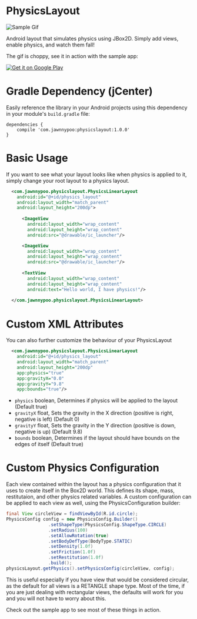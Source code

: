 # PhysicsLayout

![Sample Gif](http://fat.gfycat.com/TotalCheerfulDromedary.gif)

Android layout that simulates physics using JBox2D. Simply add views, enable physics, and watch them fall!

The gif is choppy, see it in action with the sample app:
  
<a href="https://play.google.com/store/apps/details?id=com.jawnnypoo.physicslayout.sample">
  <img alt="Get it on Google Play"
       src="https://developer.android.com/images/brand/en_generic_rgb_wo_60.png" />
</a>

# Gradle Dependency (jCenter)

Easily reference the library in your Android projects using this dependency in your module's `build.gradle` file:

```Gradle
dependencies {
    compile 'com.jawnnypoo:physicslayout:1.0.0'
}
```

# Basic Usage
If you want to see what your layout looks like when physics is applied to it, simply change your root layout to a physics layout. 
```xml
  <com.jawnnypoo.physicslayout.PhysicsLinearLayout
    android:id="@+id/physics_layout"
    android:layout_width="match_parent"
    android:layout_height="200dp">
            
      <ImageView
        android:layout_width="wrap_content"
        android:layout_height="wrap_content"
        android:src="@drawable/ic_launcher"/>

      <ImageView
        android:layout_width="wrap_content"
        android:layout_height="wrap_content"
        android:src="@drawable/ic_launcher"/>
              
      <TextView
        android:layout_width="wrap_content"
        android:layout_height="wrap_content"
        android:text="Hello world, I have physics!"/>
            
  </com.jawnnypoo.physicslayout.PhysicsLinearLayout>
```     
# Custom XML Attributes
You can also further customize the behaviour of your PhysicsLayout
    
```xml  
  <com.jawnnypoo.physicslayout.PhysicsLinearLayout
    android:id="@+id/physics_layout"
    android:layout_width="match_parent"
    android:layout_height="200dp"
    app:physics="true"
    app:gravityX="0.0"
    app:gravityY="9.8"
    app:bounds="true"/>
```            

 * `physics` boolean, Determines if physics will be applied to the layout (Default true)
 * `gravityX` float, Sets the gravity in the X direction (positive is right, negative is left) (Default 0)
 * `gravityY` float, Sets the gravity in the Y direction (positive is down, negative is up) (Default 9.8)
 * `bounds` boolean, Determines if the layout should have bounds on the edges of itself (Default true)

# Custom Physics Configuration
Each view contained within the layout has a physics configuration that it uses to create itself in the Box2D world. This defines its shape, mass, restitutaion, and other physics related variables. A custom configuration can be applied to each view as well, using the PhysicsConfiguration builder:

```java
final View circleView = findViewById(R.id.circle);
PhysicsConfig config = new PhysicsConfig.Builder()
                .setShapeType(PhysicsConfig.ShapeType.CIRCLE)
                .setRadius(100)
                .setAllowRotation(true)
                .setBodyDefType(BodyType.STATIC)
                .setDensity(1.0f)
                .setFriction(1.0f)
                .setRestitution(1.0f)
                .build();
physicsLayout.getPhysics().setPhysicsConfig(circleView, config);
```

This is useful especially if you have view that would be considered circular, as the default for all views is a RETANGLE shape type. Most of the time, if you are just dealing with rectangular views, the defaults will work for you and you will not have to worry about this. 

Check out the sample app to see most of these things in action.
